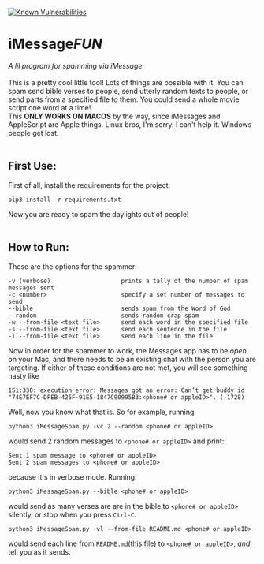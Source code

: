 [![Known Vulnerabilities](https://snyk.io/test/github/noahbroyles/iMessageFUN/badge.svg?targetFile=requirements.txt)](https://snyk.io/test/github/noahbroyles/iMessageFUN?targetFile=requirements.txt)

# iMessage*FUN*
*A lil program for spamming via iMessage*  
<br>
This is a pretty cool little tool! Lots of things are possible with it. You can spam send bible verses to people, send utterly random texts to people, or send parts from a specified file to them. You could send a whole movie script one word at a time!  
This **ONLY WORKS ON MACOS** by the way, since iMessages and AppleScript are Apple things. Linux bros, I'm sorry. I can't help it. Windows people get lost.
<br>
<br>
## First Use:
First of all, install the requirements for the project:
```
pip3 install -r requirements.txt
```
Now you are ready to spam the daylights out of people!
<br>
<br>
## How to Run:
These are the options for the spammer:
```plaintext
-v (verbose)                    prints a tally of the number of spam messages sent
-c <number>                     specify a set number of messages to send
--bible                         sends spam from the Word of God
--random                        sends random crap spam
-w --from-file <text file>      send each word in the specified file
-s --from-file <text file>      send each sentence in the file
-l --from-file <text file>      send each line in the file
```
Now in order for the spammer to work, the Messages app has to be *open* on your Mac, and there needs to be an existing chat with the person you are targeting. If either of these conditions are not met, 
you will see something nasty like
```commandline
151:330: execution error: Messages got an error: Can’t get buddy id "74E7EF7C-DFEB-425F-91E5-1847C90995B3:<phone# or appleID>". (-1728)
```  
Well, now you know what that is.
So for example, running:
```commandline
python3 iMessageSpam.py -vc 2 --random <phone# or appleID>
```
would send 2 random messages to `<phone# or appleID>` and print:
```plaintext
Sent 1 spam message to <phone# or appleID>
Sent 2 spam messages to <phone# or appleID>
```
because it's in verbose mode. Running:
```commandline
python3 iMessageSpam.py --bible <phone# or appleID>
```
would send as many verses are are in the bible to `<phone# or appleID>` silently, or stop when you press `Ctrl-C`.  
```commandline
python3 iMessageSpam.py -vl --from-file README.md <phone# or appleID>
```
would send each line from `README.md`(this file) to `<phone# or appleID>`, _and_ tell you as it sends.
